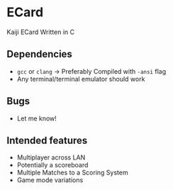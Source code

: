 # ECard
Kaiji ECard Written in C

## Dependencies
- `gcc` or `clang` -> Preferably Compiled with `-ansi` flag
- Any terminal/terminal emulator should work

## Bugs
- Let me know!

## Intended features
- Multiplayer across LAN
- Potentially a scoreboard
- Multiple Matches to a Scoring System
- Game mode variations
